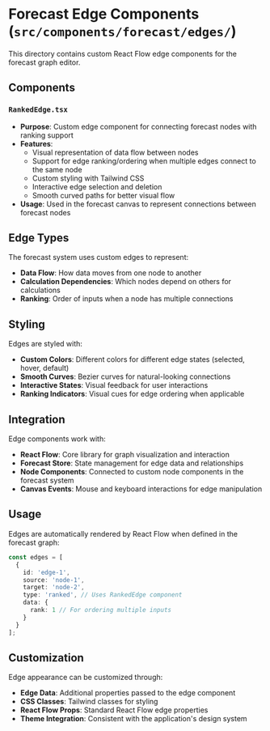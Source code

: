 # Forecast Edge Components (`src/components/forecast/edges/`)

This directory contains custom React Flow edge components for the forecast graph editor.

## Components

### `RankedEdge.tsx`
- **Purpose**: Custom edge component for connecting forecast nodes with ranking support
- **Features**:
  - Visual representation of data flow between nodes
  - Support for edge ranking/ordering when multiple edges connect to the same node
  - Custom styling with Tailwind CSS
  - Interactive edge selection and deletion
  - Smooth curved paths for better visual flow
- **Usage**: Used in the forecast canvas to represent connections between forecast nodes

## Edge Types

The forecast system uses custom edges to represent:
- **Data Flow**: How data moves from one node to another
- **Calculation Dependencies**: Which nodes depend on others for calculations
- **Ranking**: Order of inputs when a node has multiple connections

## Styling

Edges are styled with:
- **Custom Colors**: Different colors for different edge states (selected, hover, default)
- **Smooth Curves**: Bezier curves for natural-looking connections
- **Interactive States**: Visual feedback for user interactions
- **Ranking Indicators**: Visual cues for edge ordering when applicable

## Integration

Edge components work with:
- **React Flow**: Core library for graph visualization and interaction
- **Forecast Store**: State management for edge data and relationships
- **Node Components**: Connected to custom node components in the forecast system
- **Canvas Events**: Mouse and keyboard interactions for edge manipulation

## Usage

Edges are automatically rendered by React Flow when defined in the forecast graph:

```typescript
const edges = [
  {
    id: 'edge-1',
    source: 'node-1',
    target: 'node-2',
    type: 'ranked', // Uses RankedEdge component
    data: {
      rank: 1 // For ordering multiple inputs
    }
  }
];
```

## Customization

Edge appearance can be customized through:
- **Edge Data**: Additional properties passed to the edge component
- **CSS Classes**: Tailwind classes for styling
- **React Flow Props**: Standard React Flow edge properties
- **Theme Integration**: Consistent with the application's design system 